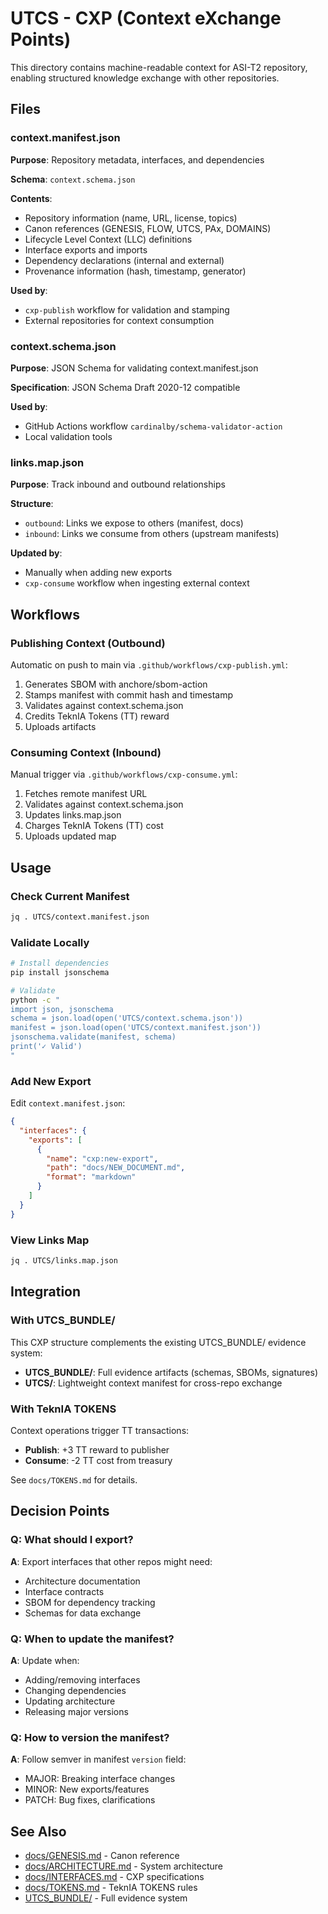 # UTCS - CXP (Context eXchange Points)

This directory contains machine-readable context for ASI-T2 repository, enabling structured knowledge exchange with other repositories.

## Files

### context.manifest.json
**Purpose**: Repository metadata, interfaces, and dependencies

**Schema**: `context.schema.json`

**Contents**:
- Repository information (name, URL, license, topics)
- Canon references (GENESIS, FLOW, UTCS, PAx, DOMAINS)
- Lifecycle Level Context (LLC) definitions
- Interface exports and imports
- Dependency declarations (internal and external)
- Provenance information (hash, timestamp, generator)

**Used by**: 
- `cxp-publish` workflow for validation and stamping
- External repositories for context consumption

### context.schema.json
**Purpose**: JSON Schema for validating context.manifest.json

**Specification**: JSON Schema Draft 2020-12 compatible

**Used by**: 
- GitHub Actions workflow `cardinalby/schema-validator-action`
- Local validation tools

### links.map.json
**Purpose**: Track inbound and outbound relationships

**Structure**:
- `outbound`: Links we expose to others (manifest, docs)
- `inbound`: Links we consume from others (upstream manifests)

**Updated by**:
- Manually when adding new exports
- `cxp-consume` workflow when ingesting external context

## Workflows

### Publishing Context (Outbound)
Automatic on push to main via `.github/workflows/cxp-publish.yml`:
1. Generates SBOM with anchore/sbom-action
2. Stamps manifest with commit hash and timestamp
3. Validates against context.schema.json
4. Credits TeknIA Tokens (TT) reward
5. Uploads artifacts

### Consuming Context (Inbound)
Manual trigger via `.github/workflows/cxp-consume.yml`:
1. Fetches remote manifest URL
2. Validates against context.schema.json
3. Updates links.map.json
4. Charges TeknIA Tokens (TT) cost
5. Uploads updated map

## Usage

### Check Current Manifest
```bash
jq . UTCS/context.manifest.json
```

### Validate Locally
```bash
# Install dependencies
pip install jsonschema

# Validate
python -c "
import json, jsonschema
schema = json.load(open('UTCS/context.schema.json'))
manifest = json.load(open('UTCS/context.manifest.json'))
jsonschema.validate(manifest, schema)
print('✓ Valid')
"
```

### Add New Export
Edit `context.manifest.json`:
```json
{
  "interfaces": {
    "exports": [
      {
        "name": "cxp:new-export",
        "path": "docs/NEW_DOCUMENT.md",
        "format": "markdown"
      }
    ]
  }
}
```

### View Links Map
```bash
jq . UTCS/links.map.json
```

## Integration

### With UTCS_BUNDLE/
This CXP structure complements the existing UTCS_BUNDLE/ evidence system:
- **UTCS_BUNDLE/**: Full evidence artifacts (schemas, SBOMs, signatures)
- **UTCS/**: Lightweight context manifest for cross-repo exchange

### With TeknIA TOKENS
Context operations trigger TT transactions:
- **Publish**: +3 TT reward to publisher
- **Consume**: -2 TT cost from treasury

See `docs/TOKENS.md` for details.

## Decision Points

### Q: What should I export?
**A**: Export interfaces that other repos might need:
- Architecture documentation
- Interface contracts
- SBOM for dependency tracking
- Schemas for data exchange

### Q: When to update the manifest?
**A**: Update when:
- Adding/removing interfaces
- Changing dependencies
- Updating architecture
- Releasing major versions

### Q: How to version the manifest?
**A**: Follow semver in manifest `version` field:
- MAJOR: Breaking interface changes
- MINOR: New exports/features
- PATCH: Bug fixes, clarifications

## See Also

- [docs/GENESIS.md](../docs/GENESIS.md) - Canon reference
- [docs/ARCHITECTURE.md](../docs/ARCHITECTURE.md) - System architecture
- [docs/INTERFACES.md](../docs/INTERFACES.md) - CXP specifications
- [docs/TOKENS.md](../docs/TOKENS.md) - TeknIA TOKENS rules
- [UTCS_BUNDLE/](../UTCS_BUNDLE/) - Full evidence system
